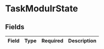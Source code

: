 # TaskModulrState


## Fields

| Field       | Type        | Required    | Description |
| ----------- | ----------- | ----------- | ----------- |